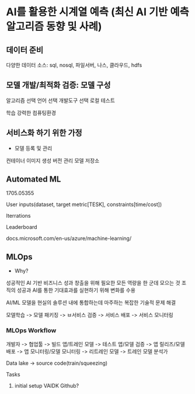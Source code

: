 # AI를 활용한 시계열 예측 (최신 AI 기반 예측 알고리즘 동향 및 사례)

## 데이터 준비

다양한 데이터 소스: sql, nosql, 파일서버, 나스, 클라우드, hdfs

## 모델 개발/최적화 검증: 모델 구성

알고리즘 선택
언어 선택 
개발도구 선택
로컬 테스트

학습
강력한 컴퓨팅환경

## 서비스화 하기 위한 가정

* 모델 등록 및 관리

컨테이너 이미지 생성
버전 관리
모델 저장소

## Automated ML

1705.05355

User inputs(dataset, target metric[TESK], constraints[time/cost]) 

Iterrations

Leaderboard

docs.microsoft.com/en-us/azure/machine-learning/

## MLOps

* Why?

성공적인 AI 기반 비즈니스 성과 창출을 위해 필요한 모든 역량을 한 군데 모으는 것 
조직의 성공과 AI를 통한 기대효과를 실현하기 위해 변화를 수용 

AI/ML 모델을 현실의 솔루션 내에 통합하는데 마주하는 복잡한 기술적 문제 해결

모델학습 -> 모델 패키징 -> ㅂ서비스 검증 -> 서비스 배포 -> 서비스 모니터링

### MLOps Workflow 

개발자 -> 협업툴 -> 빌드 앱/트레인 모델 -> 테스트 앱/모델 검증 -> 앱 릴리즈/모델 배포 -> 앱 모니터링/모델 모니터링 -> 리트레인 모델 -> 트레인 모델
분석가

Data lake -> source code(train/squeezing)

Tasks
1. initial setup
VAIDK Github?


